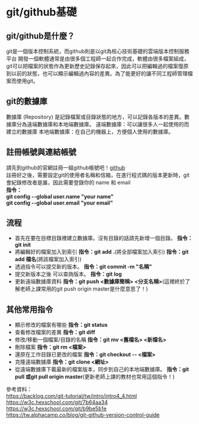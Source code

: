 # git/github基礎

## git/github是什麼？
git是一個版本控制系統，而github則是以git為核心技術基礎的雲端版本控制服務平台
開發一個軟體通常是由很多個工程師一起合作完成，軟體由很多檔案組成，git可以把檔案的狀態作為更新歷史記錄保存起來，因此可以把編輯過的檔案復原到以前的狀態，也可以顯示編輯過內容的差異。為了能更好的讓不同工程師管理檔案而使用git。

## git的數據庫
數據庫 (Repository) 是記錄檔案或目錄狀態的地方，可以記錄各版本的差異。數據庫分為遠端數據庫和本地端數據庫。
遠端數據庫：可以讓很多人一起使用的而建立的數據庫
本地端數據庫：在自己的機器上，方便個人使用的數據庫。

## 註冊帳號與連結帳號
請先到github的官網註冊一組github帳號吧！[github](https://github.com/)  
註冊好之後，需要設定git的使用者名稱和信箱，在進行程式碼的版本更新時，git會紀錄修改者是誰，因此需要登錄你的 name 和 email  
**指令：  
git config --global user.name "your name"  
git config --global user.email "your email"**

## 流程
 * 首先在要在目標目錄裡建立數據庫。沒有目錄的話請先新增一個目錄。
 **指令：git init**
 * 將編輯好的檔案加入到索引
 **指令：git add .**(將全部檔案加入索引)
 **指令：git add 檔名**(將該檔案加入索引)
 * 透過指令可以提交新的版本。
 **指令：git commit -m "名稱"**
 * 提交新版本之後 可以查詢版本。
 **指令：git log**
 * 更新遠端數據庫資料
 **指令：git push <數據庫簡稱> <分支名稱>**(這裡終於了解老師上課常用的git push origin master是什麼意思了！)

 
## 其他常用指令
 * 顯示修改的檔案有哪些
 **指令：git status**
 * 查看修改檔案的差異
 **指令：git diff**
 * 修改/移動一個檔案/目錄的名稱
 **指令：git mv <舊檔名> <新檔名>**
 * 刪除檔案
  **指令：git rm <檔案>**
  * 還原在工作目錄已更改的檔案
  **指令：git checkout -- <檔案>**
  * 克隆遠端數據庫
  **指令：git clone <網址>**
  * 從遠端數據庫下載最新的檔案版本，同步到自己的本地端數據庫。
  **指令：git pull 或git pull origin master**(更新老師上課的教材也常用這個指令！)
  
  
  
  
  
  
  參考資料：  
  https://backlog.com/git-tutorial/tw/intro/intro4_4.html  
  https://w3c.hexschool.com/git/7b64aa34  
  https://w3c.hexschool.com/git/b9be5b1e  
  https://tw.alphacamp.co/blog/git-github-version-control-guide
 
